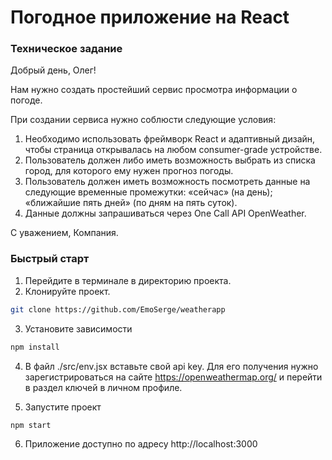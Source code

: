 <h1>Погодное приложение на React</h1>

<h3>Техническое задание</h3>
Добрый день, Олег!

Нам нужно создать простейший сервис просмотра информации о погоде.

При создании сервиса нужно соблюсти следующие условия:
1. Необходимо использовать фреймворк React и адаптивный дизайн, чтобы страница открывалась на любом consumer-grade устройстве.
2. Пользователь должен либо иметь возможность выбрать из списка город, для которого ему нужен прогноз погоды.
3. Пользователь должен иметь возможность посмотреть данные на следующие временные промежутки:
«сейчас» (на день); «ближайшие пять дней» (по дням на пять суток).
4. Данные должны запрашиваться через One Call API OpenWeather.

С уважением, Компания.

<h3>Быстрый старт</h3>

1. Перейдите в терминале в директорию проекта.
2. Клонируйте проект.
```bash
git clone https://github.com/EmoSerge/weatherapp
```
3. Установите зависимости

```bash
npm install 
```

4. В файл ./src/env.jsx вставьте свой api key. Для его получения нужно зарегистрироваться на сайте https://openweathermap.org/ и перейти в раздел ключей в личном профиле.


5. Запустите проект

```bash
npm start
```

6. Приложение доступно по адресу
http://localhost:3000
